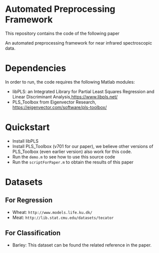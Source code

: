 # Automated Preprocessing Framework
This repository contains the code of the following paper 

An automated preprocessing framework for near infrared
spectroscopic data.

# Dependencies
In order to run, the code requires the following Matlab modules:
  * libPLS: an Integrated Library for Partial Least Squares Regression and Linear Discriminant Analysis,https://www.libpls.net/
  * PLS_Toolbox from Eigenvector Research, https://eigenvector.com/software/pls-toolbox/

  
 

# Quickstart
* Install libPLS
* Install PLS_Toolbox (v701 for our paper), we believe other versions of PLS_Toolbox (even earlier version) also work for this code.
* Run the `demo.m` to see how to use this source code
* Run the `scriptForPaper.m` to obtain the results of this paper



# Datasets
## For Regression
* Wheat: `http://www.models.life.ku.dk/`
* Meat: `http://lib.stat.cmu.edu/datasets/tecator`
## For Classification
* Barley: This dataset can be found the related reference in the paper.      

